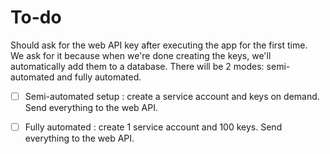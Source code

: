 # To-do

Should ask for the web API key after executing the app for the first time.<br>We ask for it because when we're done creating the keys, we'll automatically add them to a database.
There will be 2 modes: semi-automated and fully automated.

- [ ] Semi-automated setup : create a service account and keys on demand. Send everything to the web API.
- [ ] Fully automated : create 1 service account and 100 keys. Send everything to the web API.

